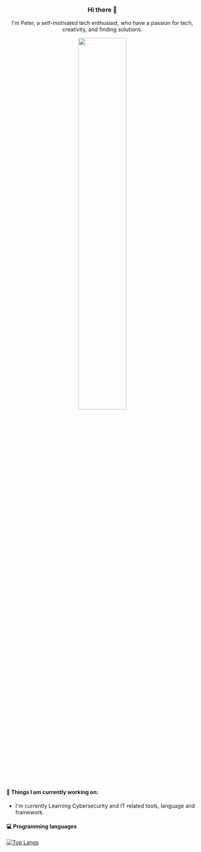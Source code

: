 <h3 align="center"> Hi there 👋</h3>

<p align="center">
I'm Peter, a self-motivated tech enthusiast, who have a passion for tech, creativity, and finding solutions.
</p>                                     

<p align="center">
  <img src="https://github.com/peterlin456/peterlin456/blob/main/positivethinking.jpg" width="50%" height="auto">
</p>


#### 🌱 Things I am currently working on: 
- I'm currently Learning Cybersecurity and IT related tools, language and framework.




#### :computer: Programming languages

[![Top Langs](https://github-readme-stats.vercel.app/api/top-langs/?username=peterlin456)](https://github.com/anuraghazra/github-readme-stats)

